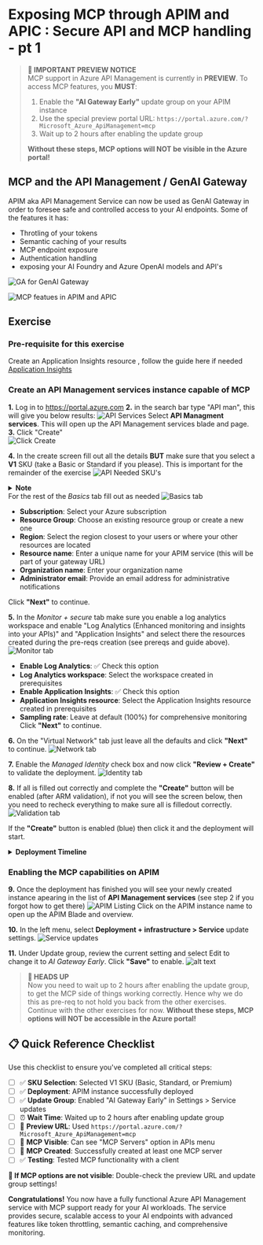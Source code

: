 # Exposing MCP through APIM and APIC : Secure API and MCP handling - pt 1

> **🚨 IMPORTANT PREVIEW NOTICE**  
> MCP support in Azure API Management is currently in **PREVIEW**. To access MCP features, you **MUST**:
> 1. Enable the **"AI Gateway Early"** update group on your APIM instance
> 2. Use the special preview portal URL: `https://portal.azure.com/?Microsoft_Azure_ApiManagement=mcp`
> 3. Wait up to 2 hours after enabling the update group
> 
> **Without these steps, MCP options will NOT be visible in the Azure portal!**

## MCP and the API Management / GenAI Gateway

APIM aka API Management Service can now be used as GenAI Gateway in order to foresee safe and controlled access to your AI endpoints. 
Some of the features it has:
- Throtling of your tokens
- Semantic caching of your results
- MCP endpoint exposure
- Authentication handling
- exposing your AI Foundry and Azure OpenAI models and API's

![GA for GenAI Gateway](.\assets\genaigw.png)

![MCP featues in APIM and APIC](.\assets\mcpexpo.png)

## Exercise
### Pre-requisite for this exercise
Create an Application Insights resource , follow the guide here if needed [Application Insights](https://learn.microsoft.com/en-us/azure/azure-monitor/app/create-workspace-resource?tabs=portal)

### Create an API Management services instance capable of MCP

**1.** Log in to https://portal.azure.com
**2.** in the search bar type "API man", this will give you below results: ![API Services](.\assets\apim-search.png) Select **API Managment services**. This will open up the API Management services blade and page.
**3.** Click "Create"
</br>![Click Create](.\assets\apim-clickcreate.png)

**4.** In the create screen fill out all the details **BUT** make sure that you select a **V1** SKU (take a Basic or Standard if you please). This is important for the remainder of the exercise
![API Needed SKU's](.\assets\apim-createsku.png)
    <details>
        <summary><strong>Note</strong></summary>
        <i>
            Currently only V1 support the exposure and creation of MCP servers and the implementation of the MCP Registry
            V2 SKUs will support these features in future releases.
        </i>
    </details>
For the rest of the *Basics* tab fill out as needed
![Basics tab](.\assets\apim-wizard-03-basics-tab.png)

   - **Subscription**: Select your Azure subscription
   - **Resource Group**: Choose an existing resource group or create a new one
   - **Region**: Select the region closest to your users or where your other resources are located
   - **Resource name**: Enter a unique name for your APIM service (this will be part of your gateway URL)
   - **Organization name**: Enter your organization name
   - **Administrator email**: Provide an email address for administrative notifications

Click **"Next"** to continue.

**5.** In the *Monitor + secure* tab make sure you enable a log analytics workspace and enable "Log Analytics (Enhanced monitoring and insights into your APIs)" and "Application Insights" and select there the resources created during the pre-reqs creation (see prereqs and guide above).
![Monitor tab](.\assets\apim-wizard-05-monitor-secure-tab.png)

   - **Enable Log Analytics**: ✅ Check this option
   - **Log Analytics workspace**: Select the workspace created in prerequisites
   - **Enable Application Insights**: ✅ Check this option
   - **Application Insights resource**: Select the Application Insights resource created in prerequisites
   - **Sampling rate**: Leave at default (100%) for comprehensive monitoring
 Click **"Next"** to continue.

**6.** On the "Virtual Network" tab just leave all the defaults and click **"Next"** to continue.
![Network tab](.\assets\apim-wizard-06-networking-tab.png)

**7.** Enable the <i>Managed Identity</i> check box and now click **"Review + Create"** to validate the deployment.
![Identity tab](.\assets\apim-wizard-07-identity-tab.png)

**8.** If all is filled out correctly and complete the **"Create"** button will be enabled (after ARM validation), if not you will see the screen below, then you need to recheck everything to make sure all is filledout correctly.  
![Validation tab](.\assets\apim-wizard-09-review-create.png)

If the **"Create"** button is enabled (blue) then click it and the deployment will start. 
<details>
    <summary><strong>Deployment Timeline</strong></summary>
    <i>
        APIM deployment typically takes 30-60 minutes depending on the SKU selected. Premium SKUs may take longer due to additional features being provisioned.
    </i>
</details>

### Enabling the MCP capabilities on APIM
**9.** Once the deployment has finished you will see your newly created instance apearing in the list of **API Management services** (see step 2 if you forgot how to get there)
![APIM Listing](.\assets\apimlisting.png) 
Click on the APIM instance name to open up the APIM Blade and overview.

**10.** In the left menu, select **Deployment + infrastructure > Service** update settings.
![Service updates](.\assets\Serviceupdate.png)

**11.** Under Update group, review the current setting and select Edit to change it to *AI Gateway Early*.
 Click **"Save"** to enable.
![alt text](.\assets\updategroup.png)

> **🚨 HEADS UP**  
> Now you need to wait up to 2 hours after enabling the update group, to get the MCP side of things working correctly. Hence why we do this as pre-req to not hold you back from the other exercises.
> Continue with the other exercises for now.
> **Without these steps, MCP options will NOT be accessible in the Azure portal!**

## 📋 Quick Reference Checklist

Use this checklist to ensure you've completed all critical steps:

- [ ] ✅ **SKU Selection**: Selected V1 SKU (Basic, Standard, or Premium)
- [ ] ✅ **Deployment**: APIM instance successfully deployed
- [ ] ✅ **Update Group**: Enabled "AI Gateway Early" in Settings > Service updates
- [ ] ⏰ **Wait Time**: Waited up to 2 hours after enabling update group
- [ ] 🔗 **Preview URL**: Used `https://portal.azure.com/?Microsoft_Azure_ApiManagement=mcp`
- [ ] 👀 **MCP Visible**: Can see "MCP Servers" option in APIs menu
- [ ] 🚀 **MCP Created**: Successfully created at least one MCP server
- [ ] ✅ **Testing**: Tested MCP functionality with a client

**🚨 If MCP options are not visible**: Double-check the preview URL and update group settings!

**Congratulations!** You now have a fully functional Azure API Management service with MCP support ready for your AI workloads. The service provides secure, scalable access to your AI endpoints with advanced features like token throttling, semantic caching, and comprehensive monitoring.